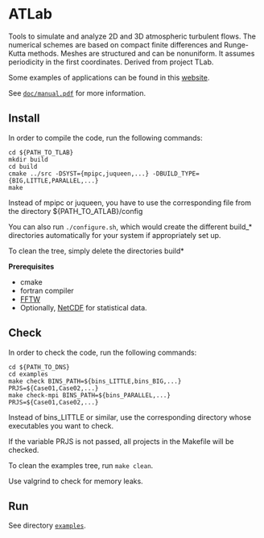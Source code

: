 # ATLab

Tools to simulate and analyze 2D and 3D atmospheric turbulent flows. The numerical schemes are based on compact finite differences and Runge-Kutta methods. Meshes are structured and can be nonuniform. It assumes periodicity in the first coordinates. Derived from project TLab.

Some examples of applications can be found in this [website](https://jpmellado.github.io/gallery.html).

See [`doc/manual.pdf`](./doc/manual.pdf) for more information.

## Install

In order to compile the code, run the following commands:

```shell
cd ${PATH_TO_TLAB}
mkdir build
cd build
cmake ../src -DSYST={mpipc,juqueen,...} -DBUILD_TYPE={BIG,LITTLE,PARALLEL,...}
make
```
Instead of mpipc or juqueen, you have to use the corresponding file from the directory ${PATH_TO_ATLAB}/config

You can also run `./configure.sh`, which would create the different build_* directories automatically for your system if appropriately set up.

To clean the tree, simply delete the directories build*

**Prerequisites**
* cmake
* fortran compiler
* [FFTW](http://www.fftw.org/)
* Optionally, [NetCDF](https://docs.unidata.ucar.edu/netcdf-c/current/building_netcdf_fortran.html) for statistical data.

## Check

In order to check the code, run the following commands:

```shell
cd ${PATH_TO_DNS}
cd examples
make check BINS_PATH=${bins_LITTLE,bins_BIG,...} PRJS=${Case01,Case02,...}
make check-mpi BINS_PATH=${bins_PARALLEL,...} PRJS=${Case01,Case02,...}
```

Instead of bins_LITTLE or similar, use the corresponding directory whose executables you want to check.

If the variable PRJS is not passed, all projects in the Makefile will be checked.

To clean the examples tree, run `make clean`.

Use valgrind to check for memory leaks.

## Run

See directory [`examples`](./examples/README.md).